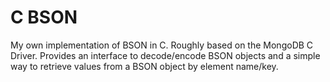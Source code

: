 # C BSON

My own implementation of BSON in C. Roughly based on the MongoDB C Driver. Provides an interface to decode/encode BSON objects and a simple way to retrieve values from a BSON object by element name/key.